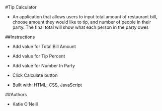 
#Tip Calculator

* An application that allows users to input total amount of restaurant bill, choose amount they would like to tip, and number of people in their party. The final total will show what each person in the party owes


##Instructions

* Add value for Total Bill Amount
* Add value for Tip Percent
* Add value for Number In Party
* Click Calculate button

* Built with: HTML, CSS, JavaScript 

##Authors

* Katie O'Neill


